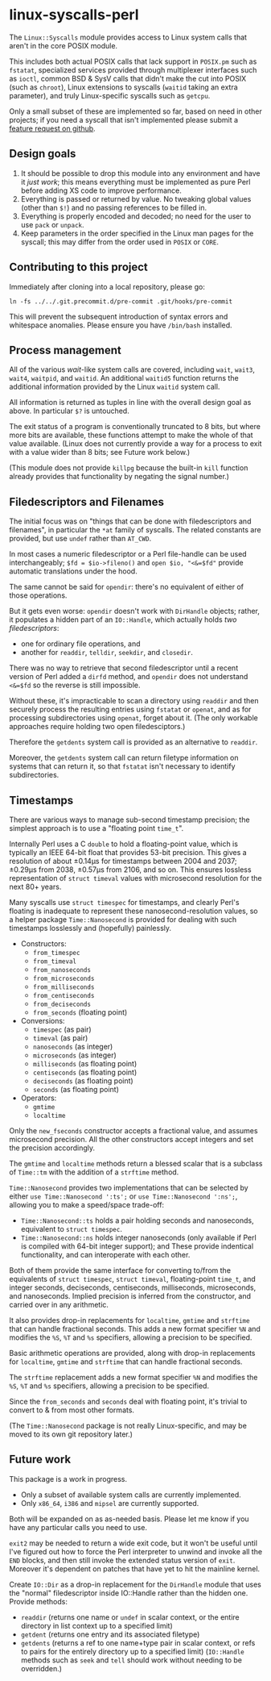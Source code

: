 # linux-syscalls-perl

The `Linux::Syscalls` module provides access to Linux system calls that aren't
in the core POSIX module.

This includes both actual POSIX calls that lack support in `POSIX.pm` such as
`fstatat`, specialized services provided through multiplexer interfaces such as
`ioctl`, common BSD & SysV calls that didn't make the cut into POSIX (such as
`chroot`), Linux extensions to syscalls (`waitid` taking an extra parameter),
and truly Linux-specific syscalls such as `getcpu`.

Only a small subset of these are implemented so far, based on need in other
projects; if you need a syscall that isn't implemented please submit a [feature
request on github](https://github.com/kurahaupo/linux-syscalls-perl/issues).

## Design goals

1. It should be possible to drop this module into any environment and have it
   _just work_; this means everything must be implemented as pure Perl before
   adding XS code to improve performance.
2. Everything is passed or returned by value. No tweaking global values (other
   than `$!`) and no passing references to be filled in.
3. Everything is properly encoded and decoded; no need for the user to use
   `pack` or `unpack`.
4. Keep parameters in the order specified in the Linux man pages for the
   syscall; this may differ from the order used in `POSIX` or `CORE`.

## Contributing to this project

Immediately after cloning into a local repository, please go:

    ln -fs ../../.git.precommit.d/pre-commit .git/hooks/pre-commit

This will prevent the subsequent introduction of syntax errors and whitespace
anomalies. Please ensure you have `/bin/bash` installed.

## Process management

All of the various *wait*-like system calls are covered, including `wait`,
`wait3`, `wait4`, `waitpid`, and `waitid`. An additional `waitid5` function
returns the additional information provided by the Linux `waitid` system call.

All information is returned as tuples in line with the overall design goal as
above. In particular `$?` is untouched.

The exit status of a program is conventionally truncated to 8 bits, but where
more bits are available, these functions attempt to make the whole of that
value available. (Linux does not currently provide a way for a process to exit
with a value wider than 8 bits; see Future work below.)

(This module does not provide `killpg` because the built-in `kill` function
already provides that functionality by negating the signal number.)

## Filedescriptors and Filenames

The initial focus was on "things that can be done with filedescriptors and
filenames", in particular the `*at` family of syscalls. The related constants
are provided, but use `undef` rather than `AT_CWD`.

In most cases a numeric filedescriptor or a Perl file-handle can be used
interchangeably; `$fd = $io->fileno()` and `open $io, "<&=$fd"` provide
automatic translations under the hood.

The same cannot be said for `opendir`: there's no equivalent of either of those
operations.

But it gets even worse: `opendir` doesn't work with `DirHandle` objects;
rather, it populates a hidden part of an `IO::Handle`, which actually holds
*two filedescriptors*:
 * one for ordinary file operations, and
 * another for `readdir`, `telldir`, `seekdir`, and `closedir`.

There was no way to retrieve that second filedescriptor until a recent version
of Perl added a `dirfd` method, and `opendir` does not understand `<&=$fd` so
the reverse is still impossible.

Without these, it's impracticable to scan a directory using `readdir` and then
securely process the resulting entries using `fstatat` or `openat`, and as for
processing subdirectories using `openat`, forget about it. (The only workable
approaches require holding two open filedesciptors.)

Therefore the `getdents` system call is provided as an alternative to
`readdir`.

Moreover, the `getdents` system call can return filetype information on systems
that can return it, so that `fstatat` isn't necessary to identify
subdirectories.

## Timestamps

There are various ways to manage sub-second timestamp precision; the simplest
approach is to use a "floating point `time_t`".

Internally Perl uses a C `double` to hold a floating-point value, which is
typically an IEEE 64-bit float that provides 53-bit precision. This gives a
resolution of about ±0.14µs for timestamps between 2004 and 2037; ±0.29µs from
2038, ±0.57µs from 2106, and so on. This ensures lossless representation of
`struct timeval` values with microsecond resolution for the next 80+ years.

Many syscalls use `struct timespec` for timestamps, and clearly Perl's floating
is inadequate to represent these nanosecond-resolution values, so a helper
package `Time::Nanosecond` is provided for dealing with such timestamps
losslessly and (hopefully) painlessly.

* Constructors:
  * `from_timespec`
  * `from_timeval`
  * `from_nanoseconds`
  * `from_microseconds`
  * `from_milliseconds`
  * `from_centiseconds`
  * `from_deciseconds`
  * `from_seconds` (floating point)
* Conversions:
  * `timespec` (as pair)
  * `timeval` (as pair)
  * `nanoseconds` (as integer)
  * `microseconds` (as integer)
  * `milliseconds` (as floating point)
  * `centiseconds` (as floating point)
  * `deciseconds` (as floating point)
  * `seconds` (as floating point)
* Operators:
  * `gmtime`
  * `localtime`

Only the `new_fseconds` constructor accepts a fractional value, and assumes
microsecond precision. All the other constructors accept integers and set
the precision accordingly.

The `gmtime` and `localtime` methods return a blessed scalar that is a subclass
of `Time::tm` with the addition of a `strftime` method.

`Time::Nanosecond` provides two implementations that can be selected by
either `use Time::Nanosecond ':ts';` or `use Time::Nanosecond ':ns';`,
allowing you to make a speed/space trade-off:

  * `Time::Nanosecond::ts` holds a pair holding seconds and nanoseconds,
    equivalent to `struct timespec`.
  * `Time::Nanosecond::ns` holds integer nanoseconds (only available if Perl is
    compiled with 64-bit integer support); and
These provide indentical functionality, and can interoperate with each other.

Both of them provide the same interface for converting
to/from the equivalents of `struct timespec`, `struct timeval`, floating-point
`time_t`, and integer seconds, deciseconds, centiseconds, milliseconds,
microseconds, and nanoseconds. Implied precision is inferred from the
constructor, and carried over in any arithmetic.

It also provides drop-in replacements for `localtime`, `gmtime` and `strftime`
that can handle fractional seconds. This adds a new format specifier `%N` and
modifies the `%S`, `%T` and `%s` specifiers, allowing a precision to be
specified.

Basic arithmetic operations are provided, along with drop-in replacements for
`localtime`, `gmtime` and `strftime` that can handle fractional seconds.

The `strftime` replacement adds a new format specifier `%N` and modifies the
`%S`, `%T` and `%s` specifiers, allowing a precision to be specified.

Since the `from_seconds` and `seconds` deal with floating point, it's trivial to
convert to & from most other formats.

(The `Time::Nanosecond` package is not really Linux-specific, and may be moved
to its own git repository later.)

## Future work

This package is a work in progress.

* Only a subset of available system calls are currently implemented.
* Only `x86_64`, `i386` and `mipsel` are currently supported.

Both will be expanded on as as-needed basis. Please let me know if you have any
particular calls you need to use.

`exit2` may be needed to return a wide exit code, but it won't be useful until
I've figured out how to force the Perl interpreter to unwind and invoke all the
`END` blocks, and then still invoke the extended status version of `exit`.
Moreover it's dependent on patches that have yet to hit the mainline kernel.

Create `IO::Dir` as a drop-in replacement for the `DirHandle` module that uses
the "normal" filedescriptor inside IO::Handle rather than the hidden one. Provide
methods:
  * `readdir` (returns one name or `undef` in scalar context, or the entire
    directory in list context up to a specified limit)
  * `getdent` (returns one entry and its associated filetype)
  * `getdents` (returns a ref to one name+type pair in scalar context, or
    refs to pairs for the entirely directory up to a specified limit)
(`IO::Handle`  methods such as `seek` and `tell` should work without needing to
be overridden.)
